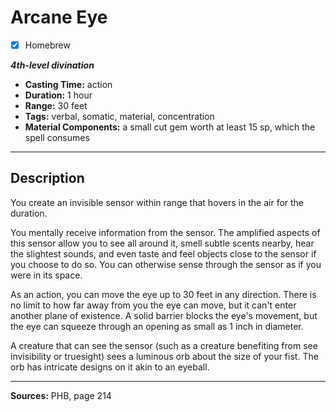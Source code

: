 # Arcane Eye
- [x] Homebrew

***4th-level divination***
- **Casting Time:** action
- **Duration:** 1 hour
- **Range:** 30 feet
- **Tags:** verbal, somatic, material, concentration
- **Material Components:** a small cut gem worth at least 15 sp, which the spell consumes

---

## Description
You create an invisible sensor within range that hovers in the air for the duration.

You mentally receive information from the sensor.
The amplified aspects of this sensor allow you to see all around it, smell subtle scents nearby, hear the slightest sounds, and even taste and feel objects close to the sensor if you choose to do so.
You can otherwise sense through the sensor as if you were in its space.

As an action, you can move the eye up to 30 feet in any direction.
There is no limit to how far away from you the eye can move, but it can't enter another plane of existence.
A solid barrier blocks the eye's movement, but the eye can squeeze through an opening as small as 1 inch in diameter.

A creature that can see the sensor (such as a creature benefiting from see invisibility or truesight) sees a luminous orb about the size of your fist.
The orb has intricate designs on it akin to an eyeball.

---

**Sources:** PHB, page 214

<!-- QA Pass: Very Poor 👎 -->
